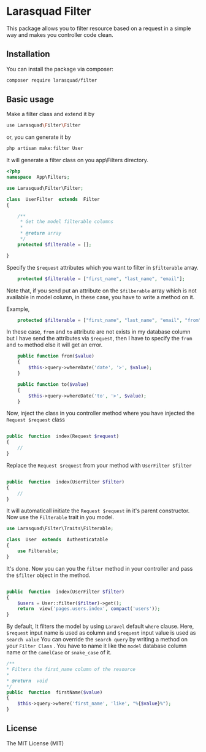 # Larasquad Filter

This package allows you to filter resource based on a request in a simple way and makes you controller code clean.

## Installation

You can install the package via composer:

```bash
composer require larasquad/filter
```

## Basic usage
Make a filter class and extend it by 
```bash
use Larasquad\Filter\Filter
```
or, you can generate it by 
```bash
php artisan make:filter User
```
It will generate a filter class on you app\Filters directory.
```php
<?php
namespace  App\Filters;

use Larasquad\Filter\Filter;

class  UserFilter  extends  Filter
{

    /**
     * Get the model filterable columns
     *
     * @return array
     */
    protected $filterable = [];

}
```
Specify the `$request` attributes which you want to filter in `$filterable` array. 
```php
    protected $filterable = ["first_name", "last_name", "email"];
```
Note that, if you send put an attribute on the `$filberable` array which is not available in model column, in these case, you have to write a method on it.

Example,

```php
    protected $filterable = ["first_name", "last_name", "email", "from", "to" ];
```
In these case, `from` and `to` attribute are not exists in my database column but I have send the attributes via `$request`, then I have to 
specify the `from` and `to` method else it will get an error.

```php
    public function from($value)
    {
        $this->query->whereDate('date', '>', $value);
    }

    public function to($value)
    {
        $this->query->whereDate('to', '>', $value);
    }
```

Now, inject the class in you controller method where you have injected the `Request $request`  class
```php

public  function  index(Request $request)
{
	//
}
```

Replace the `Request $request` from your method  with `UserFilter $filter`

```php

public  function  index(UserFilter $filter)
{
	//
}
```

It will automaticall initiate the `Request $request`  in it's parent constructor.
Now use the `Filterable` trait in you model.
```php
use Larasquad\Filter\Traits\Filterable;

class  User  extends  Authenticatable
{
	use Filterable;
}
```
It's done. Now you can you the `filter` method in your controller and pass the `$filter` object in the method.
```php

public  function  index(UserFilter $filter)
{
	$users = User::filter($filter)->get();
	return  view('pages.users.index', compact('users'));
}
```
By default, It filters the model by using `Laravel` default `where` clause.
Here,  `$request` input name is used as column and `$request` input value is used as `search value` 
You can override the `search query` by writing a method on your `Filter Class` . You have to name it like the `model` database column name or the `camelCase` or `snake_case` of it.
```php
/**
* Filters the first_name column of the resource
*
* @return  void
*/
public  function  firstName($value)
{
	$this->query->where('first_name', 'like', "%{$value}%");
}
```
## License

The MIT License (MIT)
